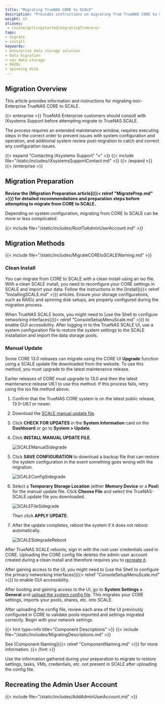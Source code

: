 ```yaml
---
title: "Migrating TrueNAS CORE to SCALE"
description: "Provides instructions on migrating from TrueNAS CORE to SCALE. Migration methods include using an ISO or manual update file."
weight: 15
aliases:
 - /scale/gettingstarted/migratingfromcore/
tags:
- migrate
- install
keywords:
- enterprise data storage solution
- data migration
- nas data storage
- RAIDz
- spinning disk
---
```


## Migration Overview

This article provides information and instructions for migrating non-Enterprise TrueNAS CORE to SCALE.

{{< enterprise >}}
TrueNAS Enterprise customers should consult with iXsystems Support before attempting migrate to TrueNAS SCALE.

The process requires an extended maintenance window, requires executing steps in the correct order to prevent issues with system configuration and operation, and additional system review post-migration to catch and correct any configuration issues.

{{< expand "Contacting iXsystems Support" "v" >}}
{{< include file="/static/includes/iXsystemsSupportContact.md" >}}
{{< /expand >}}
{{< /enterprise >}}

## Migration Preparation

**Review the [Migration Preparation article]({{< relref "MigratePrep.md" >}}) for detailed recommendations and preparation steps before attempting to migrate from CORE to SCALE.**

Depending on system configuration, migrating from CORE to SCALE can be more or less complicated.

{{< include file="/static/includes/RootToAdminUserAccount.md" >}}

## Migration Methods

{{< include file="/static/includes/MigrateCOREtoSCALEWarning.md" >}}

### Clean Install
You can migrate from CORE to SCALE with a clean install using an <file>iso</file> file.
With a clean SCALE install, you need to reconfigure your CORE settings in SCALE and import your data.
Follow the instructions in the [Install]({{< relref "InstallingSCALE.md" >}}) articles. Ensure your storage configurations, such as RAIDz and spinning disk setups, are properly configured during the migration process.

When TrueNAS SCALE boots, you might need to [use the Shell to configure networking interfaces]({{< relref "ConsoleSetupMenuScale.md" >}}) to enable GUI accessibility.
After logging in to the TrueNAS SCALE UI, use a system configuration file to restore the system settings to the SCALE installation and import the data storage pools.

### Manual Update
Some CORE 13.0 releases can migrate using the CORE UI **Upgrade** function using a SCALE update file downloaded from the website.
To use this method, you must upgrade to the latest maintenance release.

Earlier releases of CORE must upgrade to 13.0 and then the latest maintenance release U6.1 to use this method. 
If this process fails, retry using the iso file method above.

1. Confirm that the TrueNAS CORE system is on the latest public release, 13.0-U6.1 or newer.

2. Download the [SCALE manual update file](https://www.truenas.com/download-truenas-scale/).

3. Click **CHECK FOR UPDATES** in the **System Information** card on the **Dashboard** or go to **System > Update**.

4. Click **INSTALL MANUAL UPDATE FILE**.

   ![SCALEManualSidegrade](/images/SCALE/SystemSettings/SidegradeInstallManualUpdate.png "Install the Manual Upgrade")

5. Click **SAVE CONFIGURATION** to download a backup file that can restore the system configuration in the event something goes wrong with the migration.

   ![SCALEConfigSidegrade](/images/SCALE/SystemSettings/SidegradeSaveConfig.png "Save the Config file")

6. Select a **Temporary Storage Location** (either **Memory Device** or a **Pool**) for the manual update file.
   Click **Choose File** and select the <file>TrueNAS-SCALE.update</file> file you downloaded.

   ![SCALEFileSidegrade](/images/SCALE/SystemSettings/SidegradeSetInstallFile.png "Settings for the Manual Upgrade")

   Then click **APPLY UPDATE**.

7. After the update completes, reboot the system if it does not reboot automatically.

   ![SCALESidegradeReboot](/images/SCALE/SystemSettings/SidegradeRestart.png  "Reboot to Finish")

After TrueNAS SCALE reboots, sign in with the root user credentials used in CORE.
Uploading the CORE config file deletes the admin user account created during a clean install and therefore requires you to [recreate it](#recreating-the-admin-user-account).

After gaining access to the UI, you might need to [use the Shell to configure the primary networking interfaces]({{< relref "ConsoleSetupMenuScale.md" >}}) to enable GUI accessibility.

After booting and gaining access to the UI, go to **System Settings > General** and [upload the system config file](/scale/scaletutorials/systemsettings/general/managesysconfigscale/#uploading-the-file).
This migrates your CORE settings, imports your pools, shares, etc. into SCALE.

After uploading the config file, review each area of the UI previously configured in CORE to validate pools imported and settings migrated correctly. Begin with your network settings.

{{< hint type=info title="Component Descriptions" >}}
{{< include file="/static/includes/MigratingDescriptions.md" >}}

See [Component Naming]({{< relref "ComponentNaming.md" >}}) for more information.
{{< /hint >}}

Use the information gathered during your preparation to migrate to restore settings, tasks, VMs, credentials, etc. not present in SCALE after uploading the config file.

## Recreating the Admin User Account

{{< include file="/static/includes/AddAdminUserAccount.md" >}}
